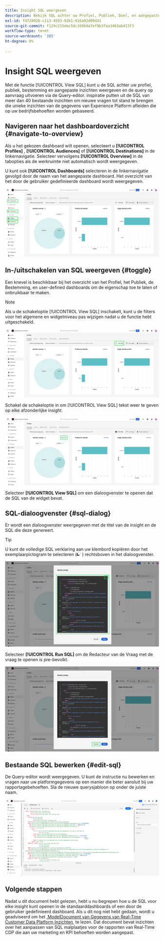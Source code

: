 ```yaml
---
title: Insight SQL weergeven
description: Bekijk SQL achter uw Profiel, Publiek, Doel, en aangepaste inzichten en voer de vraag op bestelling door de Redacteur van de Vraag uit.
exl-id: fd728926-c113-4593-92b1-916a02d09d41
source-git-commit: f129c215ebc5dc169b9a7ef9b3faa3463ab413f3
workflow-type: tm+mt
source-wordcount: '385'
ht-degree: 0%

---
```


# Insight SQL weergeven

Met de functie [!UICONTROL View SQL] kunt u de SQL achter uw profiel, publiek, bestemming en aangepaste inzichten weergeven en de query op aanvraag uitvoeren via de Query-editor. inspiratie putten uit de SQL van meer dan 40 bestaande inzichten om nieuwe vragen tot stand te brengen die unieke inzichten van de gegevens van Experience Platform afleiden die op uw bedrijfsbehoeften worden gebaseerd.

## Navigeren naar het dashboardoverzicht {#navigate-to-overview}

Als u het gekozen dashboard wilt openen, selecteert u **[!UICONTROL Profiles]** , **[!UICONTROL Audiences]** of **[!UICONTROL Destinations]** in de linkernavigatie. Selecteer vervolgens **[!UICONTROL Overview]** in de tabopties als de werkruimte niet automatisch wordt weergegeven.

U kunt ook **[!UICONTROL Dashboards]** selecteren in de linkernavigatie gevolgd door de naam van het aangepaste dashboard. Het overzicht van het door de gebruiker gedefinieerde dashboard wordt weergegeven.

![&#x200B; UI van Experience Platform met [!UICONTROL Profiles], [!UICONTROL Audiences], [!UICONTROL Destinations], en [!UICONTROL Dashboards] benadrukte.](./images/view-sql/dashboard-navigation.png)

## In-/uitschakelen van SQL weergeven {#toggle}

Een knevel is beschikbaar bij het overzicht van het Profiel, het Publiek, de Bestemming, en user-defined dashboards om de eigenschap toe te laten of onbruikbaar te maken.

>[!NOTE]
>
>Als u de schakeloptie [!UICONTROL View SQL] inschakelt, kunt u de filters voor het algemene en widgetniveau pas wijzigen nadat u de functie hebt uitgeschakeld.

![&#x200B; de [!UICONTROL View SQL] benadrukte knevel.](./images/view-sql/view-sql-toggle.png)

Schakel de schakeloptie in om [!UICONTROL View SQL] tekst weer te geven op elke afzonderlijke insight.

![&#x200B; een insight met [!UICONTROL View SQL] benadrukte.](./images/view-sql/insight-view-sql.png)

Selecteer **[!UICONTROL View SQL]** om een dialoogvenster te openen dat de SQL van de widget bevat.

## SQL-dialoogvenster {#sql-dialog}

Er wordt een dialoogvenster weergegeven met de titel van de insight en de SQL die deze genereert.

>[!TIP]
>
>U kunt de volledige SQL verklaring aan uw klembord kopiëren door het exemplaarpictogram te selecteren (![&#x200B; het exemplaarpictogram.](/help/images/icons/copy.png) ) rechtsboven in het dialoogvenster.

![&#x200B; een dialoog van insight met de SQL benadrukte verklaring.](./images/view-sql/sql-dialog.png)

Selecteer **[!UICONTROL Run SQL]** om de Redacteur van de Vraag met de vraag te openen is pre-bevolkt.

![&#x200B; een dialoog van insight met [!UICONTROL Run SQL] benadrukt.](./images/view-sql/run-sql.png)

## Bestaande SQL bewerken {#edit-sql}

De Query-editor wordt weergegeven. U kunt de instructie nu bewerken en vragen naar uw platformgegevens op een manier die beter aansluit bij uw rapportagebehoeften. Sla de nieuwe querysjabloon op onder de juiste naam.

![&#x200B; de Redacteur van de Vraag met uw gekozen insight SQL vooraf bevolkt.](./images/view-sql/edit-sql.png)

## Volgende stappen

Nadat u dit document hebt gelezen, hebt u nu begrepen hoe u de SQL voor elke insight kunt openen in de standaarddashboards of een door de gebruiker gedefinieerd dashboard. Als u dit nog niet hebt gedaan, wordt u geadviseerd om het [&#x200B; ModelDocument van Gegevens van Real-Time Customer Data Platform Inzichten &#x200B;](./data-models/cdp-insights-data-model-b2c.md) te lezen. Dat document bevat inzichten over het aanpassen van SQL malplaatjes voor de rapporten van Real-Time CDP die aan uw marketing en KPI behoeften worden aangepast.
